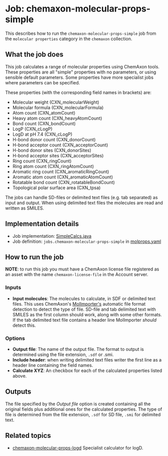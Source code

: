 # Job: chemaxon-molecular-props-simple

This describes how to run the `chemaxon-molecular-props-simple` job from the `molecular properties` category in the `chemaxon` collection.

## What the job does

This job calculates a range of molecular properties using ChemAxon tools.
These properties are all "simple" properties with no parameters, or using sensible default parameters.
Some properties have more specialist jobs where parameters can be specified.

These properties (with the corresponding field names in brackets) are:
- Molecular weight (CXN_molecularWeight)
- Molecular formula (CXN_molecularFormula)
- Atom count (CXN_atomCount)
- Heavy atom count (CXN_heavyAtomCount)
- Bond count (CXN_bondCount)
- LogP (CXN_cLogP)
- LogD at pH 7.4 (CXN_cLogP)
- H-bond donor count (CXN_donorCount)
- H-bond acceptor count (CXN_acceptorCount)
- H-bond donor sites (CXN_donorSites)
- H-bond acceptor sites (CXN_acceptorSites)
- Ring count (CXN_ringCount)
- Ring atom count (CXN_ringAtomCount)
- Aromatic ring count (CXN_aromaticRingCount)
- Aromatic atom count (CXN_aromaticAtomCount)
- Rotatable bond count (CXN_rotatableBondCount)
- Topological polar surface area (CXN_tpsa)

The jobs can handle SD-files or delimited text files (e.g. tab separated) as input and output.
When using delimited text files the molecules are read and written as SMILES.

## Implementation details

* Job implementation: [SimpleCalcs.java](/app/src/main/java/squonk/jobs/chemaxon/SimpleCalcs.java)
* Job definition: `jobs.chemaxon-molecular-props-simple` in [molprops.yaml](/data-manager/molprops.yaml)

## How to run the job

**NOTE**: to run this job you must have a ChemAxon license file registered as an asset with the name 
`chemaxon-license-file` in the Account server.

### Inputs

* **Input molecules**: The molecules to calculate, in SDF or delimited text files.
  This uses ChemAxon's [MolImporter's](https://apidocs.chemaxon.com/jchem/doc/dev/java/api/chemaxon/formats/MolImporter.html)
  automatic file format detection to detect the type of file. SD-file and tab delimited text with SMILES as the first column 
  should work, along with some other formats. If the tab delimited text file contains a header line MolImporter *should*
  detect this.

### Options

* **Output file**: The name of the output file. The format to output is determined using the file extension, `.sdf` or .smi.
* **Include header**: when writing delimited text files writer the first line as a header line containing the field names.
* **Calculate XYZ**: An checkbox for each of the calculated properties listed above.

## Outputs

The file specified by the *Output file* option is created containing all the original fields plus additional ones for 
the calculated properties.
The type of file is determined from the file extension, `.sdf` for SD file, `.smi` for delimited text.


## Related topics

* [chemaxon-molecular-props-logd](chemaxon-molecular-props-logd.md) Specialist calculator for logD.